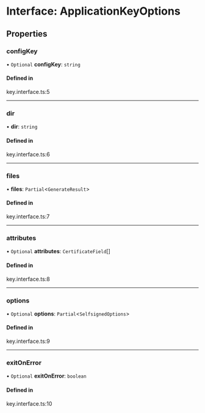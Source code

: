 # Interface: ApplicationKeyOptions

## Properties

### configKey

• `Optional` **configKey**: `string`

#### Defined in

key.interface.ts:5

___

### dir

• **dir**: `string`

#### Defined in

key.interface.ts:6

___

### files

• **files**: `Partial`<`GenerateResult`\>

#### Defined in

key.interface.ts:7

___

### attributes

• `Optional` **attributes**: `CertificateField`[]

#### Defined in

key.interface.ts:8

___

### options

• `Optional` **options**: `Partial`<`SelfsignedOptions`\>

#### Defined in

key.interface.ts:9

___

### exitOnError

• `Optional` **exitOnError**: `boolean`

#### Defined in

key.interface.ts:10
